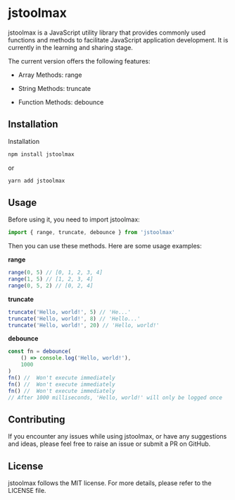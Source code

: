 # jstoolmax

jstoolmax is a JavaScript utility library that provides commonly used functions and methods to facilitate JavaScript application development. It is currently in the learning and sharing stage.

The current version offers the following features:

-   Array Methods: range

-   String Methods: truncate

-   Function Methods: debounce

## Installation

Installation

```bash
npm install jstoolmax
```

or

```bash
yarn add jstoolmax
```

## Usage

Before using it, you need to import jstoolmax:

```js
import { range, truncate, debounce } from 'jstoolmax'
```

Then you can use these methods. Here are some usage examples:

**range**

```js
range(0, 5) // [0, 1, 2, 3, 4]
range(1, 5) // [1, 2, 3, 4]
range(0, 5, 2) // [0, 2, 4]
```

**truncate**

```js
truncate('Hello, world!', 5) // 'He...'
truncate('Hello, world!', 8) // 'Hello...'
truncate('Hello, world!', 20) // 'Hello, world!'
```

**debounce**

```js
const fn = debounce(
    () => console.log('Hello, world!'),
    1000
)
fn() //  Won't execute immediately
fn() //  Won't execute immediately
fn() //  Won't execute immediately
// After 1000 milliseconds, 'Hello, world!' will only be logged once
```

## Contributing

If you encounter any issues while using jstoolmax, or have any suggestions and ideas, please feel free to raise an issue or submit a PR on GitHub.

## License

jstoolmax follows the MIT license. For more details, please refer to the LICENSE file.
